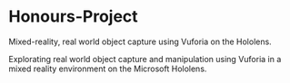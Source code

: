 # Honours-Project
Mixed-reality, real world object capture using Vuforia on the Hololens.


Explorating real world object capture and manipulation using Vuforia in
a mixed reality environment on the Microsoft Hololens.